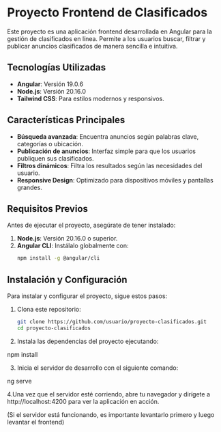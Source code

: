 # Proyecto Frontend de Clasificados

Este proyecto es una aplicación frontend desarrollada en Angular para la gestión de clasificados en línea. Permite a los usuarios buscar, filtrar y publicar anuncios clasificados de manera sencilla e intuitiva.

## Tecnologías Utilizadas
- **Angular**: Versión 19.0.6  
- **Node.js**: Versión 20.16.0  
- **Tailwind CSS**: Para estilos modernos y responsivos.

## Características Principales
- **Búsqueda avanzada**: Encuentra anuncios según palabras clave, categorías o ubicación.  
- **Publicación de anuncios**: Interfaz simple para que los usuarios publiquen sus clasificados.  
- **Filtros dinámicos**: Filtra los resultados según las necesidades del usuario.  
- **Responsive Design**: Optimizado para dispositivos móviles y pantallas grandes.  

## Requisitos Previos
Antes de ejecutar el proyecto, asegúrate de tener instalado:
1. **Node.js**: Versión 20.16.0 o superior.  
2. **Angular CLI**: Instálalo globalmente con:  
   ```bash
   npm install -g @angular/cli

## Instalación y Configuración

Para instalar y configurar el proyecto, sigue estos pasos:

1. Clona este repositorio:  
   ```bash
   git clone https://github.com/usuario/proyecto-clasificados.git
   cd proyecto-clasificados

2. Instala las dependencias del proyecto ejecutando:

  npm install

3. Inicia el servidor de desarrollo con el siguiente comando:

ng serve

4.Una vez que el servidor esté corriendo, abre tu navegador y dirígete a http://localhost:4200 para ver la aplicación en acción.

(Si el servidor está funcionando, es importante levantarlo primero y luego levantar el frontend)
